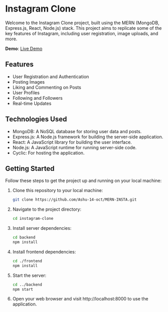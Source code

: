 # Instagram Clone

Welcome to the Instagram Clone project, built using the MERN (MongoDB, Express.js, React, Node.js) stack. This project aims to replicate some of the key features of Instagram, including user registration, image uploads, and more.

**Demo**: [Live Demo](https://lovely-tuna-turtleneck.cyclic.cloud/signup)

## Features

- User Registration and Authentication
- Posting Images
- Liking and Commenting on Posts
- User Profiles
- Following and Followers
- Real-time Updates

## Technologies Used

- MongoDB: A NoSQL database for storing user data and posts.
- Express.js: A Node.js framework for building the server-side application.
- React: A JavaScript library for building the user interface.
- Node.js: A JavaScript runtime for running server-side code.
- Cyclic: For hosting the application.

## Getting Started

Follow these steps to get the project up and running on your local machine:

1. Clone this repository to your local machine:

   ```bash
   git clone https://github.com/Ashu-14-oct/MERN-INSTA.git
2. Navigate to the project directory:
   ```bash
   cd instagram-clone
3. Install server dependencies:
   ```bash
   cd backend
   npm install
4. Install frontend dependencies:
   ```bash
   cd ./frontend
   npm install
5. Start the server:
   ```bash
   cd ../backend
   npm start
6. Open your web browser and visit http://localhost:8000 to use the application.
